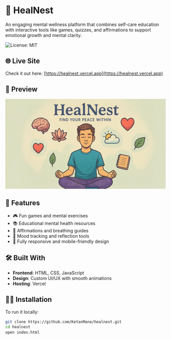 # 🧠 HealNest

An engaging mental wellness platform that combines self-care education with interactive tools like games, quizzes, and affirmations to support emotional growth and mental clarity.

![License: MIT](https://img.shields.io/badge/License-MIT-blue.svg)

## 🌐 Live Site

Check it out here: [https://healnest.vercel.app](https://healnest.vercel.app)

## 📸 Preview

![HealNest Screenshot](src/images/homeimgnew-min.jpeg) <!-- Replace this with actual preview path if needed -->

## 🚀 Features

- 🎮 Fun games and mental exercises  
- 📚 Educational mental health resources  
- 🧘 Affirmations and breathing guides  
- 📝 Mood tracking and reflection tools  
- 📱 Fully responsive and mobile-friendly design
  

## 🛠️ Built With

- **Frontend**: HTML, CSS, JavaScript  
- **Design**: Custom UI/UX with smooth animations  
- **Hosting**: Vercel

## 🧑‍💻 Installation

To run it locally:

```bash
git clone https://github.com/KetanMane/healnest.git
cd healnest
open index.html
